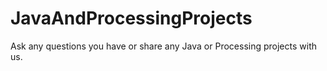 # JavaAndProcessingProjects
Ask any questions you have or share any Java or Processing projects with us.
